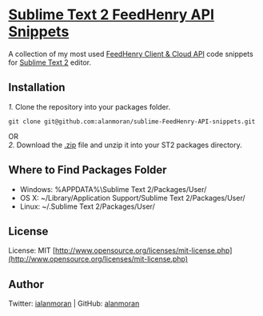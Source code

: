 [Sublime Text 2 FeedHenry API Snippets](https://github.com/alanmoran/sublime-FeedHenry-API-snippets)
========================================

A collection of my most used [FeedHenry Client & Cloud API](http://docs.feedhenry.com/v2/index.html) code snippets for [Sublime Text 2](http://www.sublimetext.com/2) editor.

## Installation
*1.*  Clone the repository into your packages folder.

    git clone git@github.com:alanmoran/sublime-FeedHenry-API-snippets.git
OR  
*2.*  Download the [.zip](https://github.com/alanmoran/sublime-FeedHenry-API-snippets/archive/master.zip) file and unzip it into your ST2 packages directory.

## Where to Find Packages Folder
* Windows: %APPDATA%\Sublime Text 2/Packages/User/
* OS X: ~/Library/Application Support/Sublime Text 2/Packages/User/
* Linux: ~/.Sublime Text 2/Packages/User/

## License
License: MIT [http://www.opensource.org/licenses/mit-license.php](http://www.opensource.org/licenses/mit-license.php)

## Author
Twitter: [ialanmoran](https://twitter.com/ialanmoran) | GitHub: [alanmoran](https://github.com/alanmoran)